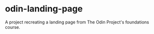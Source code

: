 # odin-landing-page
A project recreating a landing page from The Odin Project's foundations course.
